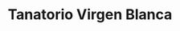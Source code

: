 ---
title: "Tanatorio Virgen Blanca"
url: /otazu/tanatorio-virgen-blanca/
shop: directores de funerarias
---